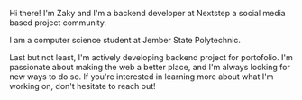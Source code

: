 Hi there! I'm Zaky and I'm a backend developer at Nextstep a social media based project community.

I am a computer science student at Jember State Polytechnic.

Last but not least, I'm actively developing backend project for portofolio. I'm passionate about making the web a better place, and I'm always looking for new ways to do so. If you're interested in learning more about what I'm working on, don't hesitate to reach out!

<!---
Jackdesign1/Jackdesign1 is a ✨ special ✨ repository because its `README.md` (this file) appears on your GitHub profile.
You can click the Preview link to take a look at your changes.
--->
